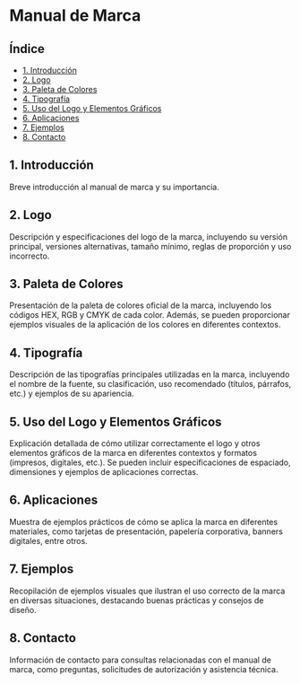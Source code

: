 # Manual de Marca

## Índice

- [1. Introducción](#introducción)
- [2. Logo](#logo)
- [3. Paleta de Colores](#paleta-de-colores)
- [4. Tipografía](#tipografía)
- [5. Uso del Logo y Elementos Gráficos](#uso-del-logo-y-elementos-gráficos)
- [6. Aplicaciones](#aplicaciones)
- [7. Ejemplos](#ejemplos)
- [8. Contacto](#contacto)

## 1. Introducción
Breve introducción al manual de marca y su importancia.

## 2. Logo
Descripción y especificaciones del logo de la marca, incluyendo su versión principal, versiones alternativas, tamaño mínimo, reglas de proporción y uso incorrecto.

## 3. Paleta de Colores
Presentación de la paleta de colores oficial de la marca, incluyendo los códigos HEX, RGB y CMYK de cada color. Además, se pueden proporcionar ejemplos visuales de la aplicación de los colores en diferentes contextos.

## 4. Tipografía
Descripción de las tipografías principales utilizadas en la marca, incluyendo el nombre de la fuente, su clasificación, uso recomendado (títulos, párrafos, etc.) y ejemplos de su apariencia.

## 5. Uso del Logo y Elementos Gráficos
Explicación detallada de cómo utilizar correctamente el logo y otros elementos gráficos de la marca en diferentes contextos y formatos (impresos, digitales, etc.). Se pueden incluir especificaciones de espaciado, dimensiones y ejemplos de aplicaciones correctas.

## 6. Aplicaciones
Muestra de ejemplos prácticos de cómo se aplica la marca en diferentes materiales, como tarjetas de presentación, papelería corporativa, banners digitales, entre otros.

## 7. Ejemplos
Recopilación de ejemplos visuales que ilustran el uso correcto de la marca en diversas situaciones, destacando buenas prácticas y consejos de diseño.

## 8. Contacto
Información de contacto para consultas relacionadas con el manual de marca, como preguntas, solicitudes de autorización y asistencia técnica.

